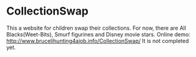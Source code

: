 # CollectionSwap
This a website for children swap their collections.
For now, there are All Blacks(Weet-Bits), Smurf figurines and Disney movie stars.
Online demo: http://www.brucelihunting4ajob.info/CollectionSwap/ 
It is not completed yet.
